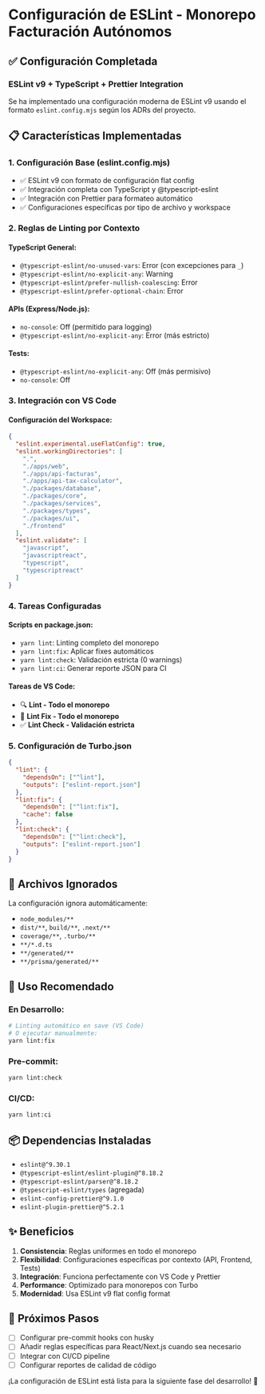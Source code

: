 # Configuración de ESLint - Monorepo Facturación Autónomos

## ✅ Configuración Completada

### ESLint v9 + TypeScript + Prettier Integration

Se ha implementado una configuración moderna de ESLint v9 usando el formato `eslint.config.mjs` según los ADRs del proyecto.

## 📋 Características Implementadas

### 1. **Configuración Base (eslint.config.mjs)**
- ✅ ESLint v9 con formato de configuración flat config
- ✅ Integración completa con TypeScript y @typescript-eslint
- ✅ Integración con Prettier para formateo automático
- ✅ Configuraciones específicas por tipo de archivo y workspace

### 2. **Reglas de Linting por Contexto**

#### TypeScript General:
- `@typescript-eslint/no-unused-vars`: Error (con excepciones para `_`)
- `@typescript-eslint/no-explicit-any`: Warning
- `@typescript-eslint/prefer-nullish-coalescing`: Error
- `@typescript-eslint/prefer-optional-chain`: Error

#### APIs (Express/Node.js):
- `no-console`: Off (permitido para logging)
- `@typescript-eslint/no-explicit-any`: Error (más estricto)

#### Tests:
- `@typescript-eslint/no-explicit-any`: Off (más permisivo)
- `no-console`: Off

### 3. **Integración con VS Code**

#### Configuración del Workspace:
```json
{
  "eslint.experimental.useFlatConfig": true,
  "eslint.workingDirectories": [
    ".",
    "./apps/web",
    "./apps/api-facturas", 
    "./apps/api-tax-calculator",
    "./packages/database",
    "./packages/core",
    "./packages/services", 
    "./packages/types",
    "./packages/ui",
    "./frontend"
  ],
  "eslint.validate": [
    "javascript",
    "javascriptreact", 
    "typescript",
    "typescriptreact"
  ]
}
```

### 4. **Tareas Configuradas**

#### Scripts en package.json:
- `yarn lint`: Linting completo del monorepo
- `yarn lint:fix`: Aplicar fixes automáticos
- `yarn lint:check`: Validación estricta (0 warnings)
- `yarn lint:ci`: Generar reporte JSON para CI

#### Tareas de VS Code:
- 🔍 **Lint - Todo el monorepo**
- 🔧 **Lint Fix - Todo el monorepo** 
- ✅ **Lint Check - Validación estricta**

### 5. **Configuración de Turbo.json**
```json
{
  "lint": {
    "dependsOn": ["^lint"],
    "outputs": ["eslint-report.json"]
  },
  "lint:fix": {
    "dependsOn": ["^lint:fix"],
    "cache": false
  },
  "lint:check": {
    "dependsOn": ["^lint:check"],
    "outputs": ["eslint-report.json"]
  }
}
```

## 🎯 Archivos Ignorados

La configuración ignora automáticamente:
- `node_modules/**`
- `dist/**`, `build/**`, `.next/**`
- `coverage/**`, `.turbo/**`
- `**/*.d.ts`
- `**/generated/**`
- `**/prisma/generated/**`

## 🚀 Uso Recomendado

### En Desarrollo:
```bash
# Linting automático en save (VS Code)
# O ejecutar manualmente:
yarn lint:fix
```

### Pre-commit:
```bash
yarn lint:check
```

### CI/CD:
```bash
yarn lint:ci
```

## 📦 Dependencias Instaladas

- `eslint@^9.30.1`
- `@typescript-eslint/eslint-plugin@^8.18.2`
- `@typescript-eslint/parser@^8.18.2`
- `@typescript-eslint/types` (agregada)
- `eslint-config-prettier@^9.1.0`
- `eslint-plugin-prettier@^5.2.1`

## ✨ Beneficios

1. **Consistencia**: Reglas uniformes en todo el monorepo
2. **Flexibilidad**: Configuraciones específicas por contexto (API, Frontend, Tests)
3. **Integración**: Funciona perfectamente con VS Code y Prettier
4. **Performance**: Optimizado para monorepos con Turbo
5. **Modernidad**: Usa ESLint v9 flat config format

## 🔄 Próximos Pasos

- [ ] Configurar pre-commit hooks con husky
- [ ] Añadir reglas específicas para React/Next.js cuando sea necesario
- [ ] Integrar con CI/CD pipeline
- [ ] Configurar reportes de calidad de código

¡La configuración de ESLint está lista para la siguiente fase del desarrollo! 🎉
